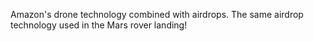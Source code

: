 Amazon's drone technology combined with airdrops.
The same airdrop technology used in the Mars rover landing!